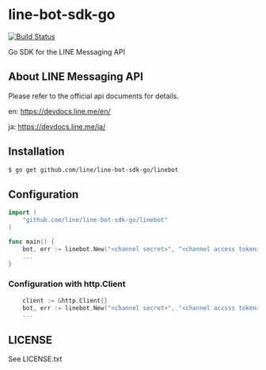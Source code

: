 # line-bot-sdk-go

[![Build Status](https://travis-ci.org/line/line-bot-sdk-go.svg?branch=master)](https://travis-ci.org/line/line-bot-sdk-go)

Go SDK for the LINE Messaging API


## About LINE Messaging API

Please refer to the official api documents for details.

en:  https://devdocs.line.me/en/

ja:  https://devdocs.line.me/ja/


## Installation ##

```sh
$ go get github.com/line/line-bot-sdk-go/linebot
```

## Configuration ##

```go
import (
	"github.com/line/line-bot-sdk-go/linebot"
)

func main() {
	bot, err := linebot.New("<channel secret>", "<channel access token>")
	...
}

```

### Configuration with http.Client ###

```go
	client := &http.Client{}
	bot, err := linebot.New("<channel secret>", "<channel accsss token>", linebot.WithHTTPClient(client))
	...
```


## LICENSE

See LICENSE.txt
